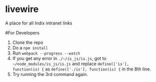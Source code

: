 # livewire
A place for all Indix intranet links



#For Developers
1. Clone the repo
2. Do a <code>npm install</code>
3. Run <code>webpack --progress --watch</code>
4. If you get any error in <code>./~/is_js/is.js</code>, got to <code>~/node_modules/is_js/is.js</code> and replace <code>define(['is'], function(is) {</code> as <code>define(['./is'], function(is) {</code> in the 8th line.
5. Try running the 3rd command again.
